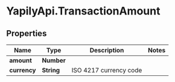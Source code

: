 # YapilyApi.TransactionAmount

## Properties

Name | Type | Description | Notes
------------ | ------------- | ------------- | -------------
**amount** | **Number** |  | 
**currency** | **String** | ISO 4217 currency code | 


